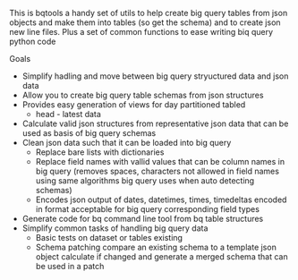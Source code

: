 This is bqtools a handy set of utils to help create big query tables from json objects and make them into tables (so get the schema) and to create json new line files.
Plus a set of common functions to ease writing biq query python code

Goals
* Simplify hadling and move between big query stryuctured data and json data
* Allow you to create big query table schemas from json structures
* Provides easy generation of views for day partitioned tabled
  * head - latest data
* Calculate valid json structures from representative json data that can be used as basis of big query schemas
* Clean json data such that it can be loaded into big query
  * Replace bare lists with dictionaries
  * Replace field  names with vallid values that can be column names in big query (removes spaces, characters not allowed in field names using same algorithms big query uses when auto detecting schemas)
  * Encodes json output of dates, datetimes, times, timedeltas encoded in format acceptable for big query corresponding field types
* Generate code for bq command line tool from bq table structures
* Simplify common tasks of handling big query data
  * Basic tests on dataset or tables existing
  * Schema patching compare an existing schema to a template json object calculate if changed and generate a merged schema that can be used in a patch
    